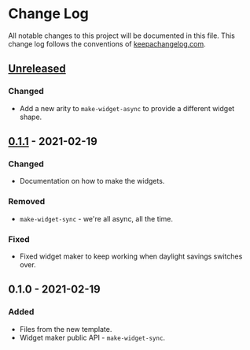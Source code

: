 # Change Log
All notable changes to this project will be documented in this file. This change log follows the conventions of [keepachangelog.com](http://keepachangelog.com/).

## [Unreleased]
### Changed
- Add a new arity to `make-widget-async` to provide a different widget shape.

## [0.1.1] - 2021-02-19
### Changed
- Documentation on how to make the widgets.

### Removed
- `make-widget-sync` - we're all async, all the time.

### Fixed
- Fixed widget maker to keep working when daylight savings switches over.

## 0.1.0 - 2021-02-19
### Added
- Files from the new template.
- Widget maker public API - `make-widget-sync`.

[Unreleased]: https://github.com/your-name/concept-components/compare/0.1.1...HEAD
[0.1.1]: https://github.com/your-name/concept-components/compare/0.1.0...0.1.1
